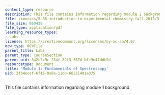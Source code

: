 ```yaml
---
content_type: resource
description: This file contains information regarding module 1 background.
file: /courses/5-35-introduction-to-experimental-chemistry-fall-2012/3f54ecef6f159a0a11dd60251491e075_MIT5_35F12_Mod1_Background.pdf
file_size: 860438
file_type: application/pdf
learning_resource_types:
- Labs
license: https://creativecommons.org/licenses/by-nc-sa/4.0/
ocw_type: OCWFile
parent_title: Labs
parent_type: CourseSection
parent_uid: 842c2c9c-234f-82f3-567d-bfe9e47ddb9d
resourcetype: Document
title: 'Module 1: Fundamentals of Spectroscopy'
uid: 3f54ecef-6f15-9a0a-11dd-60251491e075
---
```

This file contains information regarding module 1 background.